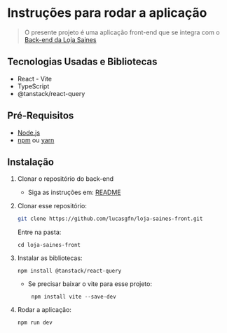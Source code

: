 # Instruções para rodar a aplicação
> O presente projeto é uma aplicação front-end que se integra com o  [Back-end da Loja Saines](https://github.com/lucasgfn/backend-spring-loja)

## Tecnologias Usadas e Bibliotecas
- React - Vite
- TypeScript
- @tanstack/react-query

## Pré-Requisitos
- [Node.js](https://nodejs.org/)
- [npm](https://www.npmjs.com/) ou [yarn](https://yarnpkg.com/) 

## Instalação

1. Clonar o repositório do back-end
   - Siga as instruções em: [README](https://github.com/lucasgfn/backend-spring-loja/blob/main/README.md)

2. Clonar esse repositório:
   ````bash
   git clone https://github.com/lucasgfn/loja-saines-front.git
   ````
   Entre na pasta:
   ````
   cd loja-saines-front

3. Instalar as bibliotecas:
    ```
    npm install @tanstack/react-query
    ```

    - Se precisar baixar o vite para esse projeto:  
      ```
       npm install vite --save-dev
4. Rodar a aplicação:
   ```
   npm run dev
   ```
   
